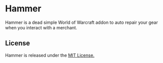# Hammer

Hammer is a dead simple World of Warcraft addon to auto repair your gear when you interact with a merchant.

## License

Hammer is released under the [MIT License.](https://github.com/casperstorm/hammer/blob/master/LICENSE)
